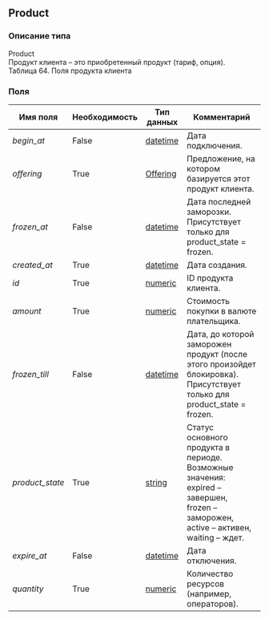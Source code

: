 
## Product

### Описание типа
Product<br/>Продукт клиента – это приобретенный продукт (тариф, опция).<br/>Таблица 64. Поля продукта клиента<br/>
### Поля

| Имя поля | Необходимость | Тип данных | Комментарий |
|---|---|---|---|
|*begin_at*|False|[datetime](/docs/types/datetime.md)|Дата подключения.<br/>|
|*offering*|True|[Offering](/docs/types/Offering.md)|Предложение, на котором базируется этот продукт клиента.<br/>|
|*frozen_at*|False|[datetime](/docs/types/datetime.md)|Дата последней заморозки.<br/>Присутствует только для product_state = frozen.<br/>|
|*created_at*|True|[datetime](/docs/types/datetime.md)|Дата создания.<br/>|
|*id*|True|[numeric](/docs/types/numeric.md)|ID продукта клиента.<br/>|
|*amount*|True|[numeric](/docs/types/numeric.md)|Стоимость покупки в валюте плательщика.<br/>|
|*frozen_till*|False|[datetime](/docs/types/datetime.md)|Дата, до которой заморожен продукт (после этого произойдет блокировка). Присутствует только для product_state = frozen.<br/>|
|*product_state*|True|[string](/docs/types/string.md)|Статус основного продукта в периоде.<br/>Возможные значения:<br/>expired – завершен,<br/>frozen – заморожен,<br/>active – активен,<br/>waiting – ждет.<br/>|
|*expire_at*|False|[datetime](/docs/types/datetime.md)|Дата отключения.<br/>|
|*quantity*|True|[numeric](/docs/types/numeric.md)|Количество ресурсов (например, операторов).<br/>|
